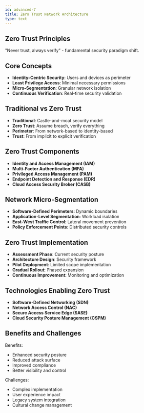```yaml
---
id: advanced-7
title: Zero Trust Network Architecture
type: text
---
```



## Zero Trust Principles

"Never trust, always verify" - fundamental security paradigm shift.

## Core Concepts

- **Identity-Centric Security**: Users and devices as perimeter
- **Least Privilege Access**: Minimal necessary permissions
- **Micro-Segmentation**: Granular network isolation
- **Continuous Verification**: Real-time security validation

## Traditional vs Zero Trust

- **Traditional**: Castle-and-moat security model
- **Zero Trust**: Assume breach, verify everything
- **Perimeter**: From network-based to identity-based
- **Trust**: From implicit to explicit verification

## Zero Trust Components

- **Identity and Access Management (IAM)**
- **Multi-Factor Authentication (MFA)**
- **Privileged Access Management (PAM)**
- **Endpoint Detection and Response (EDR)**
- **Cloud Access Security Broker (CASB)**

## Network Micro-Segmentation

- **Software-Defined Perimeters**: Dynamic boundaries
- **Application-Level Segmentation**: Workload isolation
- **East-West Traffic Control**: Lateral movement prevention
- **Policy Enforcement Points**: Distributed security controls

## Zero Trust Implementation

- **Assessment Phase**: Current security posture
- **Architecture Design**: Security framework
- **Pilot Deployment**: Limited scope implementation
- **Gradual Rollout**: Phased expansion
- **Continuous Improvement**: Monitoring and optimization

## Technologies Enabling Zero Trust

- **Software-Defined Networking (SDN)**
- **Network Access Control (NAC)**
- **Secure Access Service Edge (SASE)**
- **Cloud Security Posture Management (CSPM)**

## Benefits and Challenges

Benefits:
- Enhanced security posture
- Reduced attack surface
- Improved compliance
- Better visibility and control

Challenges:
- Complex implementation
- User experience impact
- Legacy system integration
- Cultural change management